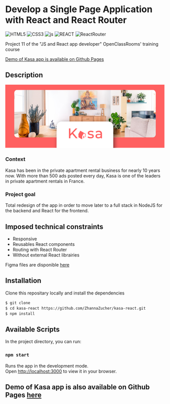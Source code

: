 # Develop a Single Page Application with React and React Router

![HTML5](https://img.shields.io/badge/HTML5-E34F26?style=for-the-badge&logo=html5&logoColor=white)
![CSS3](https://img.shields.io/badge/CSS3-1572B6?style=for-the-badge&logo=css3&logoColor=white)
![js](https://img.shields.io/badge/JavaScript-F7DF1E?style=for-the-badge&logo=javascript&logoColor=black)
![REACT](https://img.shields.io/badge/react-%2320232a.svg?style=for-the-badge&logo=react&logoColor=%2361DAFB)
![ReactRouter](https://img.shields.io/badge/React_Router-ca4245?style=for-the-badge&logo=reactrouter&labelColor=000)

Project 11 of the "JS and React app developer" OpenClassRooms' training course

[Demo of Kasa app is available on Github Pages](https://zhannazucher.github.io/kasa-react/)

## Description

![Kasa](kasa_banner.png)

### Context

Kasa has been in the private apartment rental business for nearly 10 years now. With more than 500 ads posted every day, Kasa is one of the leaders in private apartment rentals in France.

### Project goal

Total redesign of the app in order to move later to a full stack in NodeJS for the backend and React for the frontend.

## Imposed technical constraints

- Responsive
- Reusables React components
- Routing with React Router
- Without external React librairies

Figma files are disponible [here](https://www.figma.com/file/bAnXDNqRKCRRP8mY2gcb5p/UI-Design?node-id=4%3A1)

## Installation

Clone this repositary locally and install the dependencies

```sh
$ git clone
$ cd kasa-react https://github.com/ZhannaZucher/kasa-react.git
$ npm install
```

## Available Scripts

In the project directory, you can run:

### `npm start`

Runs the app in the development mode.\
Open [http://localhost:3000](http://localhost:3000) to view it in your browser.

## Demo of Kasa app is also available on Github Pages [here](https://zhannazucher.github.io/kasa-react/)
